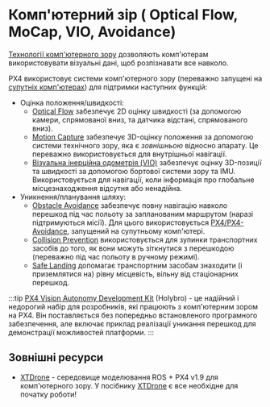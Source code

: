 # Комп'ютерний зір ( Optical Flow, MoCap, VIO, Avoidance)

[Технології комп'ютерного зору](https://en.wikipedia.org/wiki/Computer_vision) дозволяють комп'ютерам використовувати візуальні дані, щоб розпізнавати все навколо.

PX4 використовує системи комп'ютерного зору (переважно запущені на [супутніх комп'ютерах](../companion_computer/README.md)) для підтримки наступних функцій:

- Оцінка положення/швидкості:
  - [Optical Flow](../sensor/optical_flow.md) забезпечує 2D оцінку швидкості (за допомогою камери, спрямованої вниз, та датчика відстані, спрямованого вниз).
  - [Motion Capture](../computer_vision/motion_capture.md) забезпечує 3D-оцінку положення за допомогою системи технічного зору, яка є _зовнішньою_ відносно апарату. Це переважно використовується для внутрішньої навігації.
  - [ Візуальна інерційна одометрія (VIO)](../computer_vision/visual_inertial_odometry.md) забезпечує оцінку 3D-позиції та швидкості за допомогою бортової системи зору та IMU. Використовується для навігації, коли інформація про глобальне місцезнаходження відсутня або ненадійна.
- Уникнення/планування шляху:
  - [Obstacle Avoidance](../computer_vision/obstacle_avoidance.md) забезпечує повну навігацію навколо перешкод під час польоту за запланованим маршрутом (наразі підтримуються місії). Для цього використовується [PX4/PX4-Avoidance](https://github.com/PX4/PX4-Avoidance), запущений на супутньому комп'ютері.
  - [Collision Prevention](../computer_vision/collision_prevention.md) використовується для зупинки транспортних засобів до того, як вони можуть зіткнутися з перешкодою (переважно під час польоту в ручному режимі).
  - [Safe Landing](../computer_vision/safe_landing.md) допомагає транспортним засобам знаходити (і приземлятися на) рівну місцевість, вільну від стаціонарних перешкод.

:::tip
[PX4 Vision Autonomy Development Kit](../complete_vehicles_mc/px4_vision_kit.md) (Holybro) - це надійний і недорогий набір для розробників, які працюють з комп'ютерним зором на PX4. Він поставляється без попередньо встановленого програмного забезпечення, але включає приклад реалізації уникання перешкод для демонстрації можливостей платформи.
:::

## Зовнішні ресурси

- [XTDrone](https://github.com/robin-shaun/XTDrone/blob/master/README.en.md) - середовище моделювання ROS + PX4 v1.9 для комп'ютерного зору. У посібнику [XTDrone](https://www.yuque.com/xtdrone/manual_en) є все необхідне для початку роботи!
